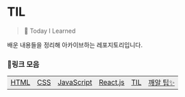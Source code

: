 # TIL

<style type='text/css'>
  table {
    border: 0;
  }
  td {
    background-color: #eee;
  }
</style>

> 📝 Today I Learned

배운 내용들을 정리해 아카이브하는 레포지토리입니다.

### 🔗링크 모음

<table style="border: 0;">
<tr>
  <td><a href="https://github.com/yeodahui/TIL/tree/main/html">HTML</td>
  <td><a href="https://github.com/yeodahui/TIL/tree/main/css">CSS</td>
  <td><a href="https://github.com/yeodahui/TIL/tree/main/javascript&">JavaScript</td>
  <td><a href="https://github.com/yeodahui/TIL/tree/main/react">React.js</td>
  <td><a href="https://github.com/yeodahui/TIL/tree/main/til">TIL</td>
  <td><a href="https://github.com/yeodahui/TIL/tree/main/tips">깨알 팁✨</td>
</tr>
</table>
